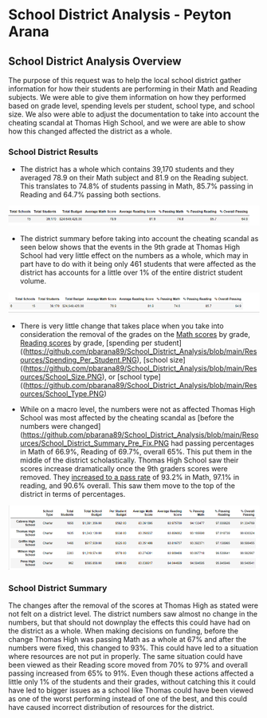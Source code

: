 # School District Analysis - Peyton Arana

## School District Analysis Overview
The purpose of this request was to help the local school district gather information for how their students are performing in their Math and Reading subjects. We were able to give them information on how they performed based on grade level, spending levels per student, school type, and school size. We also were able to adjust the documentation to take into account the cheating scandal at Thomas High School, and we were are able to show how this changed affected the district as a whole. 

### School District Results
* The district has a whole which contains 39,170 students and they averaged 78.9 on their Math subject and 81.9 on the Reading subject. This translates to 74.8% of students passing in Math, 85.7% passing in Reading and 64.7% passing both sections. 

![](https://github.com/pbarana89/School_District_Analysis/blob/main/Resources/District_Totals.PNG)

* The district summary before taking into account the cheating scandal as seen below shows that the events in the 9th grade at Thomas High School had very little effect on the numbers as a whole, which may in part have to do with it being only 461 students that were affected as the district has accounts for a little over 1% of the entire district student volume.

![](https://github.com/pbarana89/School_District_Analysis/blob/main/Resources/District_Totals_After.PNG)

* There is very little change that takes place when you take into consideration the removal of the grades on the [Math scores](https://github.com/pbarana89/School_District_Analysis/blob/main/Resources/Math_Scores_By_Grades.PNG) by grade, [Reading scores](https://github.com/pbarana89/School_District_Analysis/blob/main/Resources/Reading_Scores_By_Grades.PNG) by grade, [spending per student]((https://github.com/pbarana89/School_District_Analysis/blob/main/Resources/Spending_Per_Student.PNG), [school size]((https://github.com/pbarana89/School_District_Analysis/blob/main/Resources/School_Size.PNG), or [school type]((https://github.com/pbarana89/School_District_Analysis/blob/main/Resources/School_Type.PNG)

* While on a macro level, the numbers were not as affected Thomas High School was most affected by the cheating scandal as [before the numbers were changed](https://github.com/pbarana89/School_District_Analysis/blob/main/Resources/School_District_Summary_Pre_Fix.PNG had passing percentages in Math of 66.9%, Reading of 69.7%, overall 65%. This put them in the middle of the district scholastically. Thomas High School saw their scores increase dramatically once the 9th graders scores were removed. They [increased to a pass rate](https://github.com/pbarana89/School_District_Analysis/blob/main/Resources/School_District_Summary_Post_Fix.PNG) of 93.2% in Math, 97.1% in reading, and 90.6% overall. This saw them move to the top of the district in terms of percentages.

![](https://github.com/pbarana89/School_District_Analysis/blob/main/Resources/Highest_Performing_Schools.PNG)

### School District Summary
The changes after the removal of the scores at Thomas High as stated were not felt on a district level. The district numbers saw almost no change in the numbers, but that should not downplay the effects this could have had on the district as a whole. When making decisions on funding, before the change Thomas High was passing Math as a whole at 67% and after the numbers were fixed, this changed to 93%. This could have led to a situation where resources are not put in properly. The same situation could have been viewed as their Reading score moved from 70% to 97% and overall passing increased from 65% to 91%. Even though these actions affected a little only 1% of the students and their grades, without catching this it could have led to bigger issues as a school like Thomas could have been viewed as one of the worst performing instead of one of the best, and this could have caused incorrect distribution of resources for the district.

